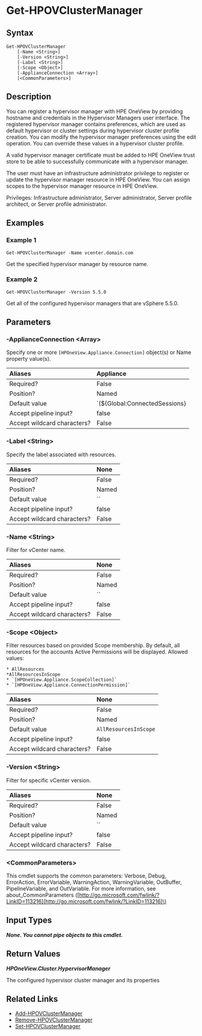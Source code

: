 ﻿---
description: Get configured hypervisor managers.
---

# Get-HPOVClusterManager

## Syntax

```text
Get-HPOVClusterManager
    [-Name <String>]
    [-Version <String>]
    [-Label <String>]
    [-Scope <Object>]
    [-ApplianceConnection <Array>]
    [<CommonParameters>]
```

## Description

You can register a hypervisor manager with HPE OneView by providing hostname and credentials in the Hypervisor Managers user interface. The registered hypervisor manager contains preferences, which are used as default hypervisor or cluster settings during hypervisor cluster profile creation. You can modify the hypervisor manager preferences using the edit operation. You can override these values in a hypervisor cluster profile. 

A valid hypervisor manager certificate must be added to HPE OneView trust store to be able to successfully communicate with a hypervisor manager.

The user must have an infrastructure administrator privilege to register or update the hypervisor manager resource in HPE OneView. You can assign scopes to the hypervisor manager resource in HPE OneView.

Privileges: Infrastructure administrator, Server administrator, Server profile architect, or Server profile administrator.

## Examples

###  Example 1 

```text
Get-HPOVClusterManager -Name vcenter.domain.com
```

Get the specified hypervisor manager by resource name.

###  Example 2 

```text
Get-HPOVClusterManager -Version 5.5.0
```

Get all of the configured hypervisor managers that are vSphere 5.5.0.

## Parameters

### -ApplianceConnection &lt;Array&gt;

Specify one or more `[HPOneView.Appliance.Connection]` object(s) or Name property value(s).

| Aliases | Appliance |
| :--- | :--- |
| Required? | False |
| Position? | Named |
| Default value | `(${Global:ConnectedSessions} | ? Default)` |
| Accept pipeline input? | false |
| Accept wildcard characters? | False |

### -Label &lt;String&gt;

Specify the label associated with resources.

| Aliases | None |
| :--- | :--- |
| Required? | False |
| Position? | Named |
| Default value | `` |
| Accept pipeline input? | false |
| Accept wildcard characters? | False |

### -Name &lt;String&gt;

Filter for vCenter name.

| Aliases | None |
| :--- | :--- |
| Required? | False |
| Position? | Named |
| Default value | `` |
| Accept pipeline input? | false |
| Accept wildcard characters? | False |

### -Scope &lt;Object&gt;

Filter resources based on provided Scope membership.  By default, all resources for the accounts Active Permissions will be displayed.  Allowed values:

    * AllResources
    *AllResourcesInScope
    * `[HPOneView.Appliance.ScopeCollection]`
    * `[HPOneView.Appliance.ConnectionPermission]`

| Aliases | None |
| :--- | :--- |
| Required? | False |
| Position? | Named |
| Default value | `AllResourcesInScope` |
| Accept pipeline input? | false |
| Accept wildcard characters? | False |

### -Version &lt;String&gt;

Filter for specific vCenter version.

| Aliases | None |
| :--- | :--- |
| Required? | False |
| Position? | Named |
| Default value | `` |
| Accept pipeline input? | false |
| Accept wildcard characters? | False |

### &lt;CommonParameters&gt;

This cmdlet supports the common parameters: Verbose, Debug, ErrorAction, ErrorVariable, WarningAction, WarningVariable, OutBuffer, PipelineVariable, and OutVariable. For more information, see about\_CommonParameters \([http://go.microsoft.com/fwlink/?LinkID=113216](http://go.microsoft.com/fwlink/?LinkID=113216)\)

## Input Types

_**None.  You cannot pipe objects to this cmdlet.**_

## Return Values

_**HPOneView.Cluster.HypervisorManager**_

The configured hypervisor cluster manager and its properties

## Related Links

* [Add-HPOVClusterManager](add-hpovclustermanager.md)
* [Remove-HPOVClusterManager](remove-hpovclustermanager.md)
* [Set-HPOVClusterManager](set-hpovclustermanager.md)
